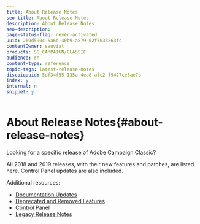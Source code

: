 ```yaml
---
title: About Release Notes
seo-title: About Release Notes
description: About Release Notes
seo-description: 
page-status-flag: never-activated
uuid: 269d590c-5a6d-40b9-a879-02f5033863fc
contentOwner: sauviat
products: SG_CAMPAIGN/CLASSIC
audience: rn
content-type: reference
topic-tags: latest-release-notes
discoiquuid: 5df34f55-135a-4ea8-afc2-f9427ce5ae7b
index: y
internal: n
snippet: y
---
```


# About Release Notes{#about-release-notes}

Looking for a specific release of Adobe Campaign Classic?

All 2018 and 2019 releases, with their new features and patches, are listed here. Control Panel updates are also included.
 
Additional resources:

* [Documentation Updates](https://helpx.adobe.com/campaign/kb/v7-doc-updates.html)
* [Deprecated and Removed Features](https://helpx.adobe.com/campaign/kb/deprecated-and-removed-features.html)
* [Control Panel](https://helpx.adobe.com/campaign/kb/control-panel.html)
* [Legacy Release Notes](https://docs.campaign.adobe.com/doc/AC/en/RN_legacy.html)